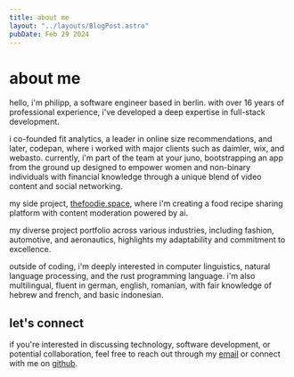 ```yaml
---
title: about me
layout: "../layouts/BlogPost.astro"
pubDate: Feb 29 2024
---
```


# about me

hello, i'm philipp, a software engineer based in berlin.
with over 16 years of professional experience, i've developed a deep expertise in full-stack development.
<!-- specializing in technologies like javascript, typescript, react, node.js, and python, among others. -->

i co-founded fit analytics, a leader in online size recommendations, and later, codepan, where i worked with major clients such as daimler, wix, and webasto.
currently, i'm part of the team at your juno, bootstrapping an app from the ground up designed to empower women and non-binary individuals with financial knowledge through a unique blend of video content and social networking.

my side project, [thefoodie.space](https://www.thefoodie.space),
where i'm creating a food recipe sharing platform with content moderation powered by ai.

my diverse project portfolio across various industries, including fashion, automotive, and aeronautics, highlights my adaptability and commitment to excellence.

outside of coding, i'm deeply interested in computer linguistics, natural language processing, and the rust programming language. i'm also multilingual, fluent in german, english, romanian, with fair knowledge of hebrew and french, and basic indonesian.

## let's connect

if you're interested in discussing technology,
software development,
or potential collaboration,
feel free to reach out through my [email](mailto:philipp@stratha.us)
or connect with me on [github](https://github.com/strathausen).
